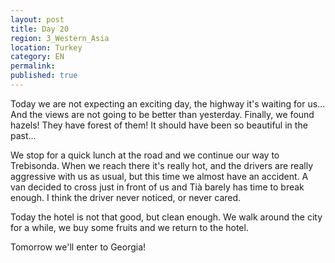 ```yaml
---
layout: post
title: Day 20
region: 3_Western_Asia
location: Turkey
category: EN
permalink:
published: true
---
```


Today we are not expecting an exciting day, the highway it's waiting for us... And the views are not going to be better than yesterday. Finally, we found hazels! They have forest of them! It should have been so beautiful in the past...

We stop for a quick lunch at the road and we continue our way to Trebisonda. When we reach there it's really hot, and the drivers are really aggressive with us as usual, but this time we almost have an accident. A van decided to cross just in front of us and Tià barely has time to break enough. I think the driver never noticed, or never cared.

Today the hotel is not that good, but clean enough. We walk around the city for a while, we buy some fruits and we return to the hotel.

Tomorrow we'll enter to Georgia!